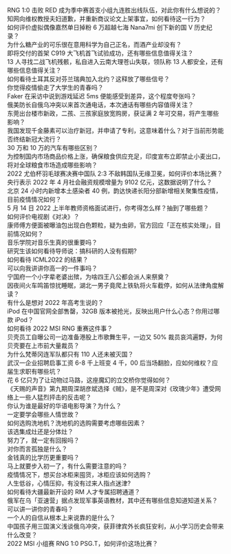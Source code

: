 RNG 1:0 击败 RED 成为季中赛首支小组九连胜出线队伍，对此你有什么想说的？  
知网向维权教授夫妇道歉，并重新商议论文上架事宜，如何看待这一行为？  
如何评价虚拟偶像嘉然单日掉粉 6 万超越七海 Nana7mi 创下新的国 V 历史纪录？  
为什么糖产业的可乐很在意用科学为自己正名，而酒产业却没有？  
即将交付的首架 C919 大飞机首飞试验成功，还有哪些信息值得关注？  
13 人寻找二战飞机残骸，私自进入云南大理苍山失联，领队称 13 人都安全，还有哪些信息值得关注？  
如何看待土耳其反对芬兰瑞典加入北约？这释放了哪些信号？  
你觉得疫情偷走了大学生的青春吗？  
Faker 在采访中说到游戏延迟 5ms 便能感受到差异，这个程度夸张吗？  
俄美防长自俄乌冲突以来首次通电话，本次通话有哪些内容值得关注？  
东莞出台楼市新政，二孩、三孩家庭放宽购房，获证满 2 年可交易，将产生哪些影响？  
我国发现千金藤素可以治疗新冠，并申请了专利，这意味着什么？对于当前形势能否终结新冠大流行？  
30 万和 10 万的汽车有哪些区别？  
为控制国内市场商品价格上涨，确保粮食供应充足，印度宣布立即禁止小麦出口，将对全球粮食市场造成哪些影响？  
2022 尤伯杯羽毛球赛决赛中国队 2:3 不敌韩国队无缘卫冕，如何评价本场比赛？  
央行表示 2022 年 4 月社会融资规模增量为 9102 亿元，这数据说明了什么？  
北京 24 小时内新增本土感染者 40 例，韵达快递长阳分部新增相关聚集性疫情，目前疫情情况如何？  
5 月 14 日 2022 上半年教师资格面试进行，你考得怎么样？抽到了哪些题？  
如何评价电视剧《对决》？  
康师傅方便面被曝油包出现白色颗粒，疑为虫卵，官方回应「正在核实处理」，目前情况如何？  
音乐学院对音乐生真的很重要吗？  
研究生该如何看待导师说：搞科研的人没有假期?  
如何看待 ICML2022 的结果？  
可以向我讲讲你高一的一件事吗？  
宁国府一个小字辈老婆出殡，为啥四王八公都会派人来祭奠？  
因夜间火车鸣笛惊扰睡眠，湖北一男子竟爬上铁轨将火车截停，如何从法律角度解读？  
有什么是想对 2022 年高考生说的？  
iPod 在中国官网全部售罄，32GB 版本被抢光，反映出用户什么心态？你用过哪款 iPod？  
如何看待 2022 MSI RNG 重赛这件事？  
贝壳员工自曝公司一边准备港股上市歌舞生平，一边又 50% 裁员哀鸿遍野，为何贝壳要在上市前大量裁员？  
为什么梵蒂冈连军队都只有 110 人还未被灭国？  
武汉一企业招聘启事工资 6-8 千上班变 4 千，00 后当场翻脸，应如何维权？应届生求职有哪些坑？  
花 6 亿只为了让动物过马路，这座魔幻的立交桥你觉得如何？  
《天赐的声音》第九期周深胡彦斌选择《贼》，是不是周深对《玫瑰少年》遭受网络上一些人猛烈抨击的反击呢？  
你认为谁是最好的华语电影导演？为什么？  
一定要学会哪些人情世故？  
如何选购洗地机？洗地机的选购需要考虑哪些因素？  
该选集成灶还是分体灶？  
努力了，就一定有回报吗？  
对你而言孤独是什么？  
金钱真的比学历更重要吗？  
马上就要步入初一了，有什么需要注意的吗？  
疫情情况下，想买台冰柜来囤货，冰柜应该如何选购？  
人生低谷，心情压抑，有没有过来人指点迷津?  
如何看待大疆最新开设的 RM 人才专属招聘通道？  
俄军在乌「亚速营」据点发现军事英语教材，其中还有哪些信息知道知道关系？  
可以讲一讲你的青春吗？  
一个人的自信从根本上来说靠的是什么？  
中国孩子用三国演义浅谈俄乌冲突，获菲律宾外长疯狂安利，从小学习历史会带来什么改变？  
2022 MSI 小组赛 RNG 1:0 PSG.T，如何评价这场比赛？  
